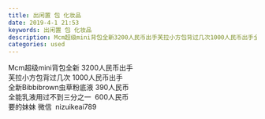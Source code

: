 ```yaml
---
title: 出闲置 包 化妆品
date: 2019-4-1 21:53
keywords: 出闲置 包 化妆品
description: Mcm超级mini背包全新3200人民币出手芙拉小方包背过几次1000人民币出手全新Bibbibrown虫草粉底液390人民币全能乳液用过不到三分之一  600人民币要的妹妹微信  nizuikeai789
categories: used
---
```

<td class="t_f" id="postmessage_3369634">

Mcm超级mini背包全新 3200人民币出手 <br/>
芙拉小方包背过几次 1000人民币出手<br/>
全新Bibbibrown虫草粉底液 390人民币<br/>
全能乳液用过不到三分之一  600人民币<br/>
要的妹妹 微信  nizuikeai789<br/>
<img alt="" border="0" class="zoom" data-cf-modified-f49b0c1b495b7e6c81937e17-="" file="http://www.flw.ph/data/appbyme/upload/image/201904/01/u7jKhdW3wqg1.jpg" id="aimg_hvDU1" lazyloadthumb="1" onclick="" onmouseover="" src="http://www.flw.ph/data/appbyme/upload/image/201904/01/u7jKhdW3wqg1.jpg"/><br/>
<br/>
<img alt="" border="0" class="zoom" data-cf-modified-f49b0c1b495b7e6c81937e17-="" file="http://www.flw.ph/data/appbyme/upload/image/201904/01/zVMbt51rgJSd.jpg" id="aimg_I10RB" lazyloadthumb="1" onclick="" onmouseover="" src="http://www.flw.ph/data/appbyme/upload/image/201904/01/zVMbt51rgJSd.jpg"/><br/>
<br/>
<img alt="" border="0" class="zoom" data-cf-modified-f49b0c1b495b7e6c81937e17-="" file="http://www.flw.ph/data/appbyme/upload/image/201904/01/JneWbtcW13SQ.jpg" id="aimg_zP8pg" lazyloadthumb="1" onclick="" onmouseover="" src="http://www.flw.ph/data/appbyme/upload/image/201904/01/JneWbtcW13SQ.jpg"/><br/>
<br/>
<img alt="" border="0" class="zoom" data-cf-modified-f49b0c1b495b7e6c81937e17-="" file="http://www.flw.ph/data/appbyme/upload/image/201904/01/ybcXsPp69L7V.jpg" id="aimg_wVk3r" lazyloadthumb="1" onclick="" onmouseover="" src="http://www.flw.ph/data/appbyme/upload/image/201904/01/ybcXsPp69L7V.jpg"/><br/>
<br/>
<img alt="" border="0" class="zoom" data-cf-modified-f49b0c1b495b7e6c81937e17-="" file="http://www.flw.ph/data/appbyme/upload/image/201904/01/zzanyzJk89jb.jpg" id="aimg_wIMe3" lazyloadthumb="1" onclick="" onmouseover="" src="http://www.flw.ph/data/appbyme/upload/image/201904/01/zzanyzJk89jb.jpg"/><br/>
<br/>
<img alt="" border="0" class="zoom" data-cf-modified-f49b0c1b495b7e6c81937e17-="" file="http://www.flw.ph/data/appbyme/upload/image/201904/01/YRylkPQxQrXP.jpg" id="aimg_AISBF" lazyloadthumb="1" onclick="" onmouseover="" src="http://www.flw.ph/data/appbyme/upload/image/201904/01/YRylkPQxQrXP.jpg"/><br/>
<br/>
</td>
